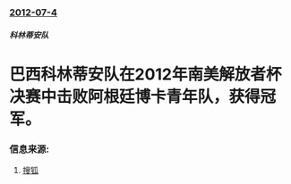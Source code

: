 ### [2012-07-4](/news/2012/07/4/index.md)

##### 科林蒂安队
# 巴西科林蒂安队在2012年南美解放者杯决赛中击败阿根廷博卡青年队，获得冠军。




### 信息来源:

1. [搜狐](http://roll.sohu.com/20120705/n347386579.shtml)
